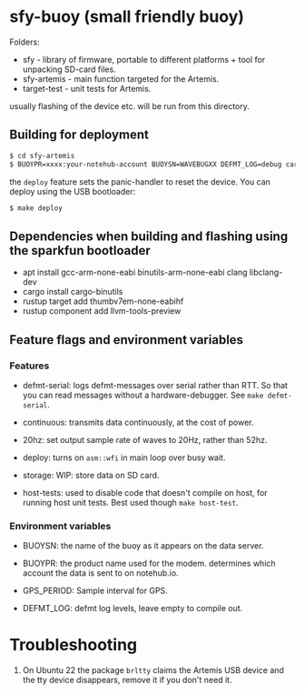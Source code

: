 # sfy-buoy (small friendly buoy)

Folders:

* sfy - library of firmware, portable to different platforms + tool for
    unpacking SD-card files.
* sfy-artemis - main function targeted for the Artemis.
* target-test - unit tests for Artemis.

usually flashing of the device etc. will be run from this directory.

## Building for deployment
```sh
$ cd sfy-artemis
$ BUOYPR=xxxx:your-notehub-account BUOYSN=WAVEBUGXX DEFMT_LOG=debug cargo build --release --features deploy
```

the `deploy` feature sets the panic-handler to reset the device. You can deploy
using the USB bootloader:

```sh
$ make deploy
```

## Dependencies when building and flashing using the sparkfun bootloader

* apt install gcc-arm-none-eabi binutils-arm-none-eabi clang libclang-dev
* cargo install cargo-binutils
* rustup target add thumbv7em-none-eabihf
* rustup component add llvm-tools-preview

## Feature flags and environment variables

### Features

* defmt-serial: logs defmt-messages over serial rather than RTT. So that you can
    read messages without a hardware-debugger. See `make defmt-serial`.

* continuous: transmits data continuously, at the cost of power.

* 20hz: set output sample rate of waves to 20Hz, rather than 52hz.

* deploy: turns on `asm::wfi` in main loop over busy wait.

* storage: WIP: store data on SD card.

* host-tests: used to disable code that doesn't compile on host, for running
    host unit tests. Best used though `make host-test`.

### Environment variables

* BUOYSN: the name of the buoy as it appears on the data server.

* BUOYPR: the product name used for the modem. determines which account the data
    is sent to on notehub.io.

* GPS_PERIOD: Sample interval for GPS.

* DEFMT_LOG: defmt log levels, leave empty to compile out.

# Troubleshooting

1. On Ubuntu 22 the package `brltty` claims the Artemis USB device and the tty
   device disappears, remove it if you don't need it.


